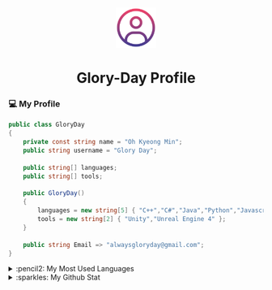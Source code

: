 <p align="center">
  <img src="./resource/profile.png" width="80px" height="80px">
</p>
<div align="center">
  <h1>Glory-Day Profile</h1>
</div>


### :computer: My Profile
```csharp
public class GloryDay
{
	private const string name = "Oh Kyeong Min";
	public string username = "Glory Day";
		
	public string[] languages;
	public string[] tools;

	public GloryDay()
	{
		languages = new string[5] { "C++","C#","Java","Python","Javascript" };
		tools = new string[2] { "Unity","Unreal Engine 4" };
	}

	public string Email => "alwaysgloryday@gmail.com";
}
```

<details>
  <summary>:pencil2: My Most Used Languages</summary>
  <a href="https://github.com/anuraghazra/github-readme-stats">
    <img align="center" src="https://github-readme-stats.vercel.app/api/top-langs/?username=Glory-Day&layout=compact"/>
  </a>	
</details>

<details>
  <summary>:sparkles: My Github Stat</summary>
  <a href="https://github.com/anuraghazra/github-readme-stats">
    <img align="center" src="https://github-readme-stats.vercel.app/api?username=Glory-Day&show_icons=true&theme=buefy"/>
  </a>	
</details>
